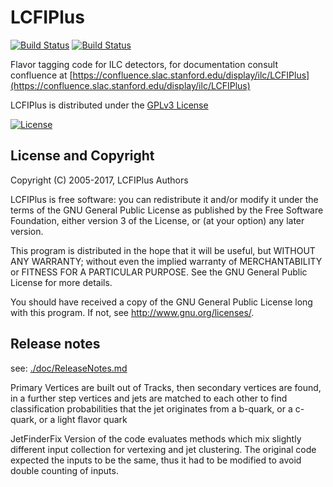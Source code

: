 # LCFIPlus
[![Build Status](https://travis-ci.org/lcfiplus/LCFIPlus.svg?branch=master)](https://travis-ci.org/lcfiplus/LCFIPlus)
[![Build Status](https://scan.coverity.com/projects/14336/badge.svg)](https://scan.coverity.com/projects/lcfiplus-lcfiplus)

Flavor tagging code for ILC detectors, for documentation consult confluence at [https://confluence.slac.stanford.edu/display/ilc/LCFIPlus](https://confluence.slac.stanford.edu/display/ilc/LCFIPlus)

LCFIPlus is distributed under the [GPLv3 License](http://www.gnu.org/licenses/gpl-3.0.en.html)

[![License](https://www.gnu.org/graphics/gplv3-127x51.png)](https://www.gnu.org/licenses/gpl-3.0.en.html)

## License and Copyright
Copyright (C) 2005-2017, LCFIPlus Authors

LCFIPlus is free software: you can redistribute it and/or modify it under the terms of the GNU General Public License as published by the Free Software Foundation, either version 3 of the License, or (at your option) any later version.

This program is distributed in the hope that it will be useful, but WITHOUT ANY WARRANTY; without even the implied warranty of MERCHANTABILITY or FITNESS FOR A PARTICULAR PURPOSE.  See the GNU General Public License for more details.

You should have received a copy of the GNU General Public License long with this program.  If not, see <http://www.gnu.org/licenses/>.


## Release notes

see: [./doc/ReleaseNotes.md](./doc/ReleaseNotes.md)

Primary Vertices are built out of Tracks, then secondary vertices are found, in a further step vertices and jets are matched to each other to find classification probabilities that the jet originates from a b-quark, or a c-quark, or a light flavor quark

JetFinderFix Version of the code evaluates methods which mix slightly different input collection for vertexing and jet clustering. The original code expected the inputs to be the same, thus it had to be modified to avoid double counting of inputs.
